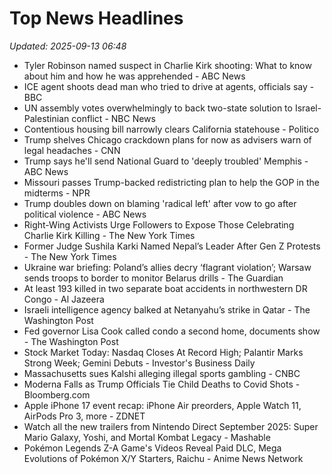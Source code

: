 # Top News Headlines

_Updated: 2025-09-13 06:48_

- Tyler Robinson named suspect in Charlie Kirk shooting: What to know about him and how he was apprehended - ABC News
- ICE agent shoots dead man who tried to drive at agents, officials say - BBC
- UN assembly votes overwhelmingly to back two-state solution to Israel-Palestinian conflict - NBC News
- Contentious housing bill narrowly clears California statehouse - Politico
- Trump shelves Chicago crackdown plans for now as advisers warn of legal headaches - CNN
- Trump says he'll send National Guard to 'deeply troubled' Memphis - ABC News
- Missouri passes Trump-backed redistricting plan to help the GOP in the midterms - NPR
- Trump doubles down on blaming 'radical left' after vow to go after political violence - ABC News
- Right-Wing Activists Urge Followers to Expose Those Celebrating Charlie Kirk Killing - The New York Times
- Former Judge Sushila Karki Named Nepal’s Leader After Gen Z Protests - The New York Times
- Ukraine war briefing: Poland’s allies decry ‘flagrant violation’; Warsaw sends troops to border to monitor Belarus drills - The Guardian
- At least 193 killed in two separate boat accidents in northwestern DR Congo - Al Jazeera
- Israeli intelligence agency balked at Netanyahu’s strike in Qatar - The Washington Post
- Fed governor Lisa Cook called condo a second home, documents show - The Washington Post
- Stock Market Today: Nasdaq Closes At Record High; Palantir Marks Strong Week; Gemini Debuts - Investor's Business Daily
- Massachusetts sues Kalshi alleging illegal sports gambling - CNBC
- Moderna Falls as Trump Officials Tie Child Deaths to Covid Shots - Bloomberg.com
- Apple iPhone 17 event recap: iPhone Air preorders, Apple Watch 11, AirPods Pro 3, more - ZDNET
- Watch all the new trailers from Nintendo Direct September 2025: Super Mario Galaxy, Yoshi, and Mortal Kombat Legacy - Mashable
- Pokémon Legends Z-A Game's Videos Reveal Paid DLC, Mega Evolutions of Pokémon X/Y Starters, Raichu - Anime News Network